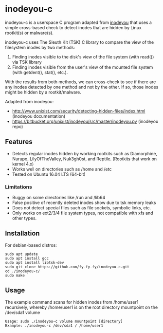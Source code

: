 # inodeyou-c
inodeyou-c is a userspace C program adapted from [inodeyou](https://bitbucket.org/unixist/inodeyou/src/master/inodeyou.py) that uses a simple cross-based check to detect inodes that are hidden by Linux rootkit(s) or malware(s). 

inodeyou-c uses The Sleuth Kit (TSK) C library to compare the view of the filesystem inodes by two methods:
1) Finding inodes visible to the disk's view of the file system (with read()) via TSK library
2) Finding inodes visible from the user's view of the mounted file system (with getdent(), stat(), etc.).

With the results from both methods, we can cross-check to see if there are any inodes detected by one method and not by the other. If so, those inodes might be hidden by a rootkit/malware. 

Adapted from inodeyou:
- http://www.unixist.com/security/detecting-hidden-files/index.html (inodeyou documentation)
- https://bitbucket.org/unixist/inodeyou/src/master/inodeyou.py (inodeyou repo)

## Features
- Detects regular inodes hidden by working rootkits such as Diamorphine, Nurupo, LilyOfTheValley, Nuk3gh0st, and Reptile. (Rootkits that work on kernel 4.x)
- Works well on directories such as /home and /etc
- Tested on Ubuntu 16.04 LTS (64-bit)

### Limitations
- Buggy on some directories like /run and /lib64
- False positive of recently deleted inodes show due to tsk memory leaks
- Does not detect special files such as file sockets, symbolic links, etc. 
- Only works on ext2/3/4 file system types, not compatible with xfs and other types. 


## Installation
For debian-based distros: 
```
sudo apt update
sudo apt install gcc
sudo apt install libtsk-dev
sudo git clone https://github.com/fy-fy-fy/inodeyou-c.git
cd ./inodeyou-c/
sudo make
```

## Usage
The example command scans for hidden inodes from /home/user1 recursively, whereby /home/user1 is on the root directory mountpoint on the /dev/sda1 volume
```
Usage: sudo ./inodeyou-c volume mountpoint [directory] 
Example: ./inodeyou-c /dev/sda1 / /home/user1
```
